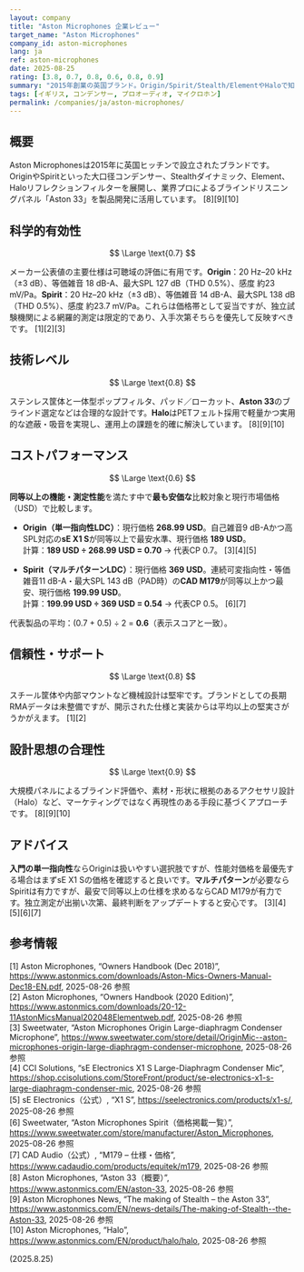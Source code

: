 ```yaml
---
layout: company
title: "Aston Microphones 企業レビュー"
target_name: "Aston Microphones"
company_id: aston-microphones
lang: ja
ref: aston-microphones
date: 2025-08-25
rating: [3.8, 0.7, 0.8, 0.6, 0.8, 0.9]
summary: "2015年創業の英国ブランド。Origin/Spirit/Stealth/ElementやHaloで知られ、Aston 33によるブラインド評価を開発に活用します。第三者測定の公開は限定的で、同等以上の代替の最安価格と比較するとコストパフォーマンスは中程度です。"
tags: [イギリス, コンデンサー, プロオーディオ, マイクロホン]
permalink: /companies/ja/aston-microphones/
---
```

## 概要

Aston Microphonesは2015年に英国ヒッチンで設立されたブランドです。OriginやSpiritといった大口径コンデンサー、Stealthダイナミック、Element、Haloリフレクションフィルターを展開し、業界プロによるブラインドリスニングパネル「Aston 33」を製品開発に活用しています。 [8][9][10]

## 科学的有効性

$$ \Large \text{0.7} $$

メーカー公表値の主要仕様は可聴域の評価に有用です。**Origin**：20 Hz–20 kHz（±3 dB）、等価雑音 18 dB-A、最大SPL 127 dB（THD 0.5%）、感度 約23 mV/Pa。**Spirit**：20 Hz–20 kHz（±3 dB）、等価雑音 14 dB-A、最大SPL 138 dB（THD 0.5%）、感度 約23.7 mV/Pa。これらは価格帯として妥当ですが、独立試験機関による網羅的測定は限定的であり、入手次第そちらを優先して反映すべきです。 [1][2][3]

## 技術レベル

$$ \Large \text{0.8} $$

ステンレス筐体と一体型ポップフィルタ、パッド／ローカット、**Aston 33**のブラインド選定などは合理的な設計です。**Halo**はPETフェルト採用で軽量かつ実用的な遮蔽・吸音を実現し、運用上の課題を的確に解決しています。 [8][9][10]

## コストパフォーマンス

$$ \Large \text{0.6} $$

**同等以上の機能・測定性能**を満たす中で**最も安価な**比較対象と現行市場価格（USD）で比較します。

- **Origin（単一指向性LDC）**：現行価格 **268.99 USD**。自己雑音9 dB-Aかつ高SPL対応の**sE X1 S**が同等以上で最安水準、現行価格 **189 USD**。  
  計算：**189 USD ÷ 268.99 USD = 0.70** → 代表CP 0.7。 [3][4][5]

- **Spirit（マルチパターンLDC）**：現行価格 **369 USD**。連続可変指向性・等価雑音11 dB-A・最大SPL 143 dB（PAD時）の**CAD M179**が同等以上かつ最安、現行価格 **199.99 USD**。  
  計算：**199.99 USD ÷ 369 USD = 0.54** → 代表CP 0.5。 [6][7]

代表製品の平均：(0.7 + 0.5) ÷ 2 = **0.6**（表示スコアと一致）。

## 信頼性・サポート

$$ \Large \text{0.8} $$

スチール筐体や内部マウントなど機械設計は堅牢です。ブランドとしての長期RMAデータは未整備ですが、開示された仕様と実装からは平均以上の堅実さがうかがえます。 [1][2]

## 設計思想の合理性

$$ \Large \text{0.9} $$

大規模パネルによるブラインド評価や、素材・形状に根拠のあるアクセサリ設計（Halo）など、マーケティングではなく再現性のある手段に基づくアプローチです。 [8][9][10]

## アドバイス

**入門の単一指向性**ならOriginは扱いやすい選択肢ですが、性能対価格を最優先する場合はまずsE X1 Sの価格を確認すると良いです。**マルチパターン**が必要ならSpiritは有力ですが、最安で同等以上の仕様を求めるならCAD M179が有力です。独立測定が出揃い次第、最終判断をアップデートすると安心です。 [3][4][5][6][7]

## 参考情報

[1] Aston Microphones, “Owners Handbook (Dec 2018)”, https://www.astonmics.com/downloads/Aston-Mics-Owners-Manual-Dec18-EN.pdf, 2025-08-26 参照  
[2] Aston Microphones, “Owners Handbook (2020 Edition)”, https://www.astonmics.com/downloads/20-12-11AstonMicsManual202048Elementweb.pdf, 2025-08-26 参照  
[3] Sweetwater, “Aston Microphones Origin Large-diaphragm Condenser Microphone”, https://www.sweetwater.com/store/detail/OriginMic--aston-microphones-origin-large-diaphragm-condenser-microphone, 2025-08-26 参照  
[4] CCI Solutions, “sE Electronics X1 S Large-Diaphragm Condenser Mic”, https://shop.ccisolutions.com/StoreFront/product/se-electronics-x1-s-large-diaphragm-condenser-mic, 2025-08-26 参照  
[5] sE Electronics（公式）, “X1 S”, https://seelectronics.com/products/x1-s/, 2025-08-26 参照  
[6] Sweetwater, “Aston Microphones Spirit（価格掲載一覧）”, https://www.sweetwater.com/store/manufacturer/Aston_Microphones, 2025-08-26 参照  
[7] CAD Audio（公式）, “M179 – 仕様・価格”, https://www.cadaudio.com/products/equitek/m179, 2025-08-26 参照  
[8] Aston Microphones, “Aston 33（概要）”, https://www.astonmics.com/EN/aston-33, 2025-08-26 参照  
[9] Aston Microphones News, “The making of Stealth – the Aston 33”, https://www.astonmics.com/EN/news-details/The-making-of-Stealth--the-Aston-33, 2025-08-26 参照  
[10] Aston Microphones, “Halo”, https://www.astonmics.com/EN/product/halo/halo, 2025-08-26 参照

(2025.8.25)

